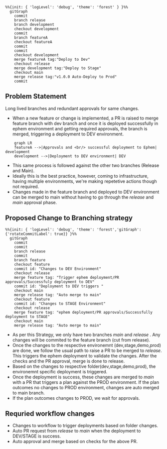 
```mermaid
%%{init: { 'logLevel': 'debug', 'theme': 'forest' } }%%
  gitGraph
    commit
    branch release
    branch development
    checkout development
    commit
    branch featureA
    checkout featureA
    commit
    commit
    checkout development
    merge featureA tag:"Deploy to Dev"
    checkout release
    merge development tag:"Deploy to Stage"
    checkout main
    merge release tag:"v1.0.0 Auto-Deploy to Prod"
    commit
```

## Problem Statement
Long lived branches and redundant approvals for same changes.

* When a new feature or change is implemented, a PR is raised to merge feature branch with dev branch and once it is deployed successfully in ephem environment and getting required approvals, the branch is merged, triggering a deployment to DEV environment.
  
```mermaid
    graph LR
    featureA -->|Approvals and <br/> successful deployment to Ephem| development
    development -->|Deployment to DEV environment| DEV
```

* This same process is followed against the other two branches (Release and Main).
* Ideally this is the best practice, however, coming to infrastructure, having multiple environments, we're making repetetive actions though not required.
* Changes made in the feature branch and deployed to DEV environment can be merged to main without having to go through the *release* and *main* approval phase.

## Proposed Change to Branching strategy

```mermaid
%%{init: { 'logLevel': 'debug', 'theme': 'forest','gitGraph': {'rotateCommitLabel': true}} }%%
  gitGraph
    commit
    commit
    branch release
    commit
    branch feature
    checkout feature
    commit id: "Changes to DEV Environment"
    checkout release
    merge feature tag: "Trigger ephem deployment/PR approvals/Successfuly deployment to DEV"
    commit id: "Deployment to DEV triggers "
    checkout main
    merge release tag: "Auto merge to main"
    checkout feature
    commit id: "Changes to STAGE Environment"
    checkout release
    merge feature tag: "ephem deployment/PR approvals/Successfully deployment to STAGE"
    checkout main
    merge release tag: "Auto merge to main"
```

* As per this Strategy, we only have two branches *main* and *release* . Any changes will be commited to the feature branch (cut from release).
* Once the changes to the respective environemnt (dev,stage,demo,prod) are done, we follow the usual path to raise a PR to be merged to *release*. This triggers the ephem deployment to validate the changes. After the checks and the PR approval, merge is done to release.
* Based on the changes to respective folder(dev,stage,demo,prod), the environemnt specific deployment is triggered.
* Once the deployment is success, these changes are merged to *main* with a PR that triggers a plan against the PROD environment. If the plan outcomes no changes to PROD environment, changes are auto merged to main branch.
* If the plan outcomes changes to PROD, we wait for approvals.

## Requried workflow changes

* Changes to workflow to trigger deployments based on folder changes.
* Auto PR request from *release* to *main* when the deployment to DEV/STAGE is success.
* Auto approval and merge based on checks for the above PR.
